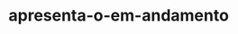 # apresenta-o-em-andamento
<!DOCTYPE html>
<html>
    <head>
        <title>Ola</title>
        <script type"text/javascript"script.js"></script>
        <script type="text/javascript">
        //Javascript
        //

        var idade
    </script>
     </head>

    <body>
        ola mundo 
        <!-- <button onclick='javascriptalert("bem vindo");>Aleta</button>
        </body> -->
    <footer>

    </footer>
</html>
